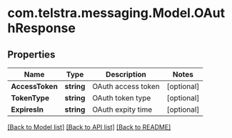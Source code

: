 # com.telstra.messaging.Model.OAuthResponse
## Properties

Name | Type | Description | Notes
------------ | ------------- | ------------- | -------------
**AccessToken** | **string** | OAuth access token | [optional] 
**TokenType** | **string** | OAuth token type | [optional] 
**ExpiresIn** | **string** | OAuth expity time | [optional] 

[[Back to Model list]](../README.md#documentation-for-models) [[Back to API list]](../README.md#documentation-for-api-endpoints) [[Back to README]](../README.md)

